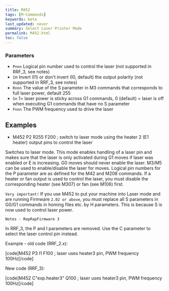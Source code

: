 ```yaml
---
title: M452
tags: [M-Commands] 
keywords: beta 
last_updated: never 
summary: Select Laser Printer Mode 
permalink: M452.html
toc: false 
---
```



### Parameters

* `Pnnn` Logical pin number used to control the laser (not supported in RRF_3, see notes)
* `I`n Invert (I1) or don't invert (I0, default) the output polarity (not supported in RRF_3, see notes)
* `Rnnn` The value of the S parameter in M3 commands that corresponds to full laser power, default 255
* `Sn` 1= laser power is sticky across G1 commands, 0 (default) = laser is off when executing G1 commands that have no S parameter
* `Fnnn` The PWM frequency used to drive the laser

## Examples

* M452 P2 R255 F200 ; switch to laser mode using the heater 2 (E1 heater) output pins to control the laser

Switches to laser mode. This mode enables handling of a laser pin and makes sure that the laser is only activated during G1 moves if laser was enabled or E is increasing. G0 moves should never enable the laser. M3/M5 can be used to enable/disable the laser for moves. Logical pin numbers for the P parameter are as defined for the M42 and M208 commands. If a heater or fan output is used to control the laser, you must disable the corresponding heater (see M307) or fan (see M106) first.

`Very important!` If you use M452 to put your machine into Laser mode and are running Firmware `2.02 or above`, you must replace all S parameters in G0/G1 commands in homing files etc. by H parameters. This is because S is now used to control laser power.

`Notes - RepRapFirmware 3`

In RRF_3, the P and I parameters are removed. Use the C parameter to select the laser control pin instead.

Example - old code (RRF_2.x):

[code]M452 P3 I1 F100  ; laser uses heater3 pin, PWM frequency 100Hz[/code]

New code (RRF_3):

[code]M452 C"exp.heater3" Q100 ; laser uses heater3 pin,  PWM frequency 100Hz[/code]

